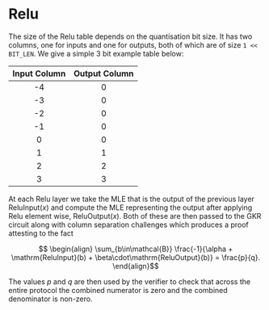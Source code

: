 # Relu

The size of the Relu table depends on the quantisation bit size. It has two columns, one for inputs and one for outputs, both of which are of size `1 << BIT_LEN`. We give a simple 3 bit example table below:

| Input Column | Output Column |
| :----------: | :-----------: |
|      -4      |       0       |
|      -3      |       0       |
|      -2      |       0       |
|      -1      |       0       |
|       0      |       0       |
|       1      |       1       |
|       2      |       2       |
|       3      |       3       |

At each Relu layer we take the MLE that is the output of the previous layer $` \mathrm{ReluInput}(x) `$ and compute the MLE representing the output after applying Relu element wise, $` \mathrm{ReluOutput}(x) `$. Both of these are then passed to the GKR circuit along with column separation challenges which produces a proof attesting to the fact

$$ \begin{align} \sum_{b\in\mathcal{B}} \frac{-1}{\alpha + \mathrm{ReluInput}(b) + \beta\cdot\mathrm{ReluOutput}(b)} = \frac{p}{q}. \end{align}$$

The values $` p`$ and $`q`$ are then used by the verifier to check that across the entire protocol the combined numerator is zero and the combined denominator is non-zero.
